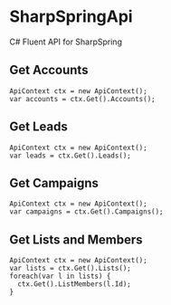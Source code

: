 # SharpSpringApi
C# Fluent API for SharpSpring

## Get Accounts
```
ApiContext ctx = new ApiContext();
var accounts = ctx.Get().Accounts();
```

## Get Leads
```
ApiContext ctx = new ApiContext();
var leads = ctx.Get().Leads();
```

## Get Campaigns
```
ApiContext ctx = new ApiContext();
var campaigns = ctx.Get().Campaigns();
```

## Get Lists and Members
```
ApiContext ctx = new ApiContext();
var lists = ctx.Get().Lists();
foreach(var l in lists) {
  ctx.Get().ListMembers(l.Id);
}
```
